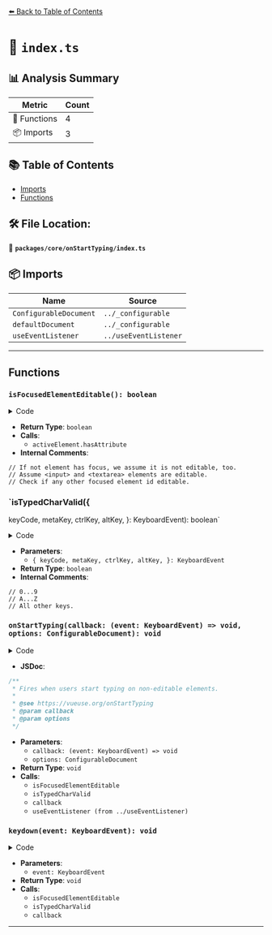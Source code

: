 [⬅️ Back to Table of Contents](../../../index.md)

# 📄 `index.ts`

## 📊 Analysis Summary

| Metric | Count |
|--------|-------|
| 🔧 Functions | 4 |
| 📦 Imports | 3 |

## 📚 Table of Contents

- [Imports](#imports)
- [Functions](#functions)

## 🛠️ File Location:
📂 **`packages/core/onStartTyping/index.ts`**

## 📦 Imports

| Name | Source |
|------|--------|
| `ConfigurableDocument` | `../_configurable` |
| `defaultDocument` | `../_configurable` |
| `useEventListener` | `../useEventListener` |


---

## Functions

### `isFocusedElementEditable(): boolean`

<details><summary>Code</summary>

```ts
function isFocusedElementEditable() {
  const { activeElement, body } = document

  if (!activeElement)
    return false

  // If not element has focus, we assume it is not editable, too.
  if (activeElement === body)
    return false

  // Assume <input> and <textarea> elements are editable.
  switch (activeElement.tagName) {
    case 'INPUT':
    case 'TEXTAREA':
      return true
  }

  // Check if any other focused element id editable.
  return activeElement.hasAttribute('contenteditable')
}
```
</details>

- **Return Type**: `boolean`
- **Calls**:
  - `activeElement.hasAttribute`
- **Internal Comments**:
```
// If not element has focus, we assume it is not editable, too.
// Assume <input> and <textarea> elements are editable.
// Check if any other focused element id editable.
```

### `isTypedCharValid({
  keyCode,
  metaKey,
  ctrlKey,
  altKey,
}: KeyboardEvent): boolean`

<details><summary>Code</summary>

```ts
function isTypedCharValid({
  keyCode,
  metaKey,
  ctrlKey,
  altKey,
}: KeyboardEvent) {
  if (metaKey || ctrlKey || altKey)
    return false

  // 0...9
  if ((keyCode >= 48 && keyCode <= 57) || (keyCode >= 96 && keyCode <= 105))
    return true

  // A...Z
  if (keyCode >= 65 && keyCode <= 90)
    return true

  // All other keys.
  return false
}
```
</details>

- **Parameters**:
  - `{
  keyCode,
  metaKey,
  ctrlKey,
  altKey,
}: KeyboardEvent`
- **Return Type**: `boolean`
- **Internal Comments**:
```
// 0...9
// A...Z
// All other keys.
```

### `onStartTyping(callback: (event: KeyboardEvent) => void, options: ConfigurableDocument): void`

<details><summary>Code</summary>

```ts
export function onStartTyping(callback: (event: KeyboardEvent) => void, options: ConfigurableDocument = {}) {
  const { document = defaultDocument } = options

  const keydown = (event: KeyboardEvent) => {
    if (!isFocusedElementEditable() && isTypedCharValid(event)) {
      callback(event)
    }
  }

  if (document)
    useEventListener(document, 'keydown', keydown, { passive: true })
}
```
</details>

- **JSDoc**:
```ts
/**
 * Fires when users start typing on non-editable elements.
 *
 * @see https://vueuse.org/onStartTyping
 * @param callback
 * @param options
 */
```

- **Parameters**:
  - `callback: (event: KeyboardEvent) => void`
  - `options: ConfigurableDocument`
- **Return Type**: `void`
- **Calls**:
  - `isFocusedElementEditable`
  - `isTypedCharValid`
  - `callback`
  - `useEventListener (from ../useEventListener)`
### `keydown(event: KeyboardEvent): void`

<details><summary>Code</summary>

```ts
(event: KeyboardEvent) => {
    if (!isFocusedElementEditable() && isTypedCharValid(event)) {
      callback(event)
    }
  }
```
</details>

- **Parameters**:
  - `event: KeyboardEvent`
- **Return Type**: `void`
- **Calls**:
  - `isFocusedElementEditable`
  - `isTypedCharValid`
  - `callback`

---